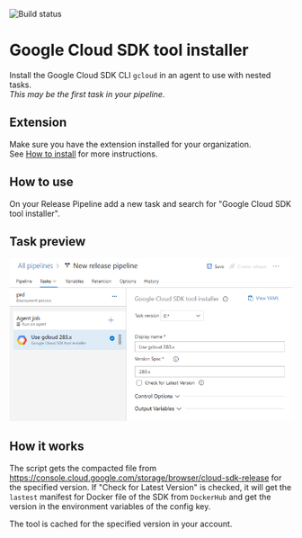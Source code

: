 ![Build status](https://dev.azure.com/nexsobr/Nexso%20Agile%20Team/_apis/build/status/Tools/External/AzureDevOps.GoogleCloudTools.TaskCloudSdk)

# Google Cloud SDK tool installer

Install the Google Cloud SDK CLI `gcloud` in an agent to use with nested tasks.  
*This may be the first task in your pipeline.*

## Extension

Make sure you have the extension installed for your organization.  
See [How to install](/#how-to-install-extension) for more instructions.

## How to use

On your Release Pipeline add a new task and search for "Google Cloud SDK tool installer". 

## Task preview

![Azure DevOps Task Screenshot](screenshots/task.png)

## How it works

The script gets the compacted file from https://console.cloud.google.com/storage/browser/cloud-sdk-release for the specified version.
If "Check for Latest Version" is checked, it will get the `lastest` manifest for Docker file of the SDK from `DockerHub` and get the version in the environment variables of the config key.

The tool is cached for the specified version in your account.
